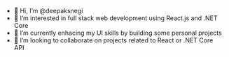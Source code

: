 - 👋 Hi, I’m @deepaksnegi
- 👀 I’m interested in full stack web development using React.js and .NET Core 
- 🌱 I’m currently enhacing my UI skills by building some personal projects
- 💞️ I’m looking to collaborate on projects related to React or .NET Core API
